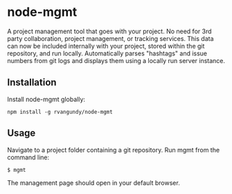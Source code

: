 node-mgmt
=========

A project management tool that goes with your project. No need for 3rd party collaboration, project management, or tracking services. This data can now be included internally with your project, stored within the git repository, and run locally. Automatically parses "hashtags" and issue numbers from git logs and displays them using a locally run server instance.

## Installation

Install node-mgmt globally:

```
npm install -g rvangundy/node-mgmt
```

## Usage

Navigate to a project folder containing a git repository. Run mgmt from the command line:

```
$ mgmt
```

The management page should open in your default browser.
